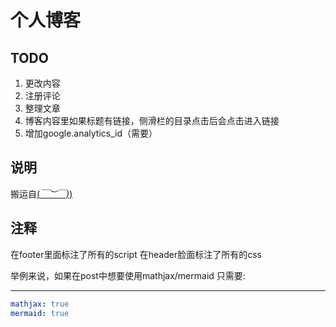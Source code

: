 # 个人博客

## TODO

1. 更改内容
2. 注册评论
3. 整理文章
4. 博客内容里如果标题有链接，侧滑栏的目录点击后会点击进入链接
5. 增加google.analytics_id（需要）

## 说明

搬运自[(*￣︶￣)*)](https://github.com/mzlogin/mzlogin.github.io)

## 注释

在footer里面标注了所有的script
在header脸面标注了所有的css

举例来说，如果在post中想要使用mathjax/mermaid
只需要:


---

```yaml
mathjax: true
mermaid: true
```
